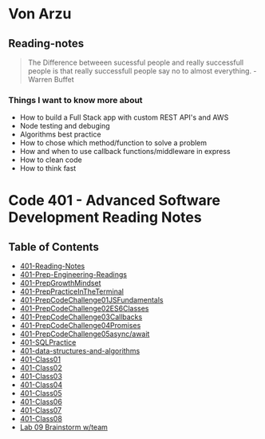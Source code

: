 
# Von Arzu

## Reading-notes

>The Difference betweeen sucessful people and really successfull people is that really successfull people say no to almost everything. -Warren Buffet

### Things I want to know more about

- How to build a Full Stack app with custom REST API's and AWS
- Node testing and debuging
- Algorithms best practice
- How to chose which method/function to solve a problem
- How and when to use callback functions/middleware in express
- How to clean code
- How to think fast

# Code 401 - Advanced Software Development Reading Notes

## Table of Contents

- [401-Reading-Notes](./reading-notes)
- [401-Prep-Engineering-Readings](./401-PrepEngineeringReadings)
- [401-PrepGrowthMindset](./401-PrepGrowthMindset)
- [401-PrepPracticeInTheTerminal](./401-PrepPracticeInTheTerminal)
- [401-PrepCodeChallenge01JSFundamentals](./401-PrepCodeChallenge01JSFundamentals)
- [401-PrepCodeChallenge02ES6Classes](./401-PrepCodeChallenge02ES6Classes)
- [401-PrepCodeChallenge03Callbacks](./401-PrepCodeChallenge03Callbacks)
- [401-PrepCodeChallenge04Promises](./401-PrepCodeChallenge04Promises)
- [401-PrepCodeChallenge05async/await](./401-PrepCodeChallenge05AsyncAwait)
- [401-SQLPractice](./401-SQLPractice)
- [401-data-structures-and-algorithms](https://github.com/ArzuVon/data-structures-and-algorithms)
- [401-Class01](./401-Class01)
- [401-Class02](./401-Class02)
- [401-Class03](./401-Class03)
- [401-Class04](./401-Class04)
- [401-Class05](./401-Class05)
- [401-Class06](./401-Class06)
- [401-Class07](./401-Class06)
- [401-Class08](./401-Class08)
- [Lab 09 Brainstorm w/team]()
